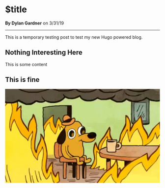 # $title

__By Dylan Gardner__ on 3/31/19

---

This is a temporary testing post to test my new Hugo powered blog.

## Nothing Interesting Here
This is some content

## This is fine
![This is fine](../resources/images/this-is-fine.jpg)
